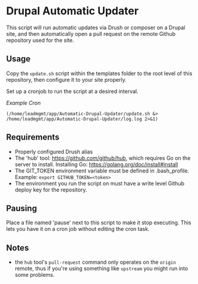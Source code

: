 # Drupal Automatic Updater

This script will run automatic updates via Drush or composer on a Drupal site, and then automatically open a pull request on the remote Github repository used for the site.

## Usage

Copy the `update.sh` script within the templates folder to the root level of this repository, then configure it
to your site properly.

Set up a cronjob to run the script at a desired interval.

*Example Cron*
```
(/home/leadmgmt/app/Automatic-Drupal-Updater/update.sh &> /home/leadmgmt/app/Automatic-Drupal-Updater/log.log 2>&1)
```

## Requirements

- Properly configured Drush alias
- The 'hub' tool: https://github.com/github/hub, which requires Go on the server to install. Installing Go: https://golang.org/doc/install#install
- The GIT_TOKEN environment variable must be defined in .bash_profile. Example: `export GITHUB_TOKEN=<token>`
- The environment you run the script on must have a write level Github deploy key for the repository.

## Pausing

Place a file named 'pause' next to this script to make it stop executing. This lets you have it on a cron job without editing the cron task.

## Notes

- the `hub` tool's `pull-request` command only operates on the `origin` remote, thus if you're using something like `upstream` you might run into some problems.